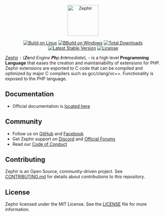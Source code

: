 <p align="center"><a href="https://zephir-lang.com" target="_blank">
    <img src="https://assets.phalconphp.com/zephir/zephir_logo-105x36.svg" height="100" alt="Zephir"/>
</a></p>

<p align="center">
<a href="https://travis-ci.org/phalcon/zephir"><img src="https://travis-ci.org/phalcon/zephir.svg" alt="Build on Linux"></a>
<a href="https://ci.appveyor.com/project/sergeyklay/zephir"><img src="https://ci.appveyor.com/api/projects/status/cxa1810md7v6n095?svg=true" alt="BBuild on Windows"></a>
<a href="https://packagist.org/packages/phalcon/zephir"><img src="https://poser.pugx.org/phalcon/zephir/d/total.svg" alt="Total Downloads"></a>
<a href="https://packagist.org/packages/phalcon/zephir"><img src="https://poser.pugx.org/phalcon/zephir/v/stable.svg" alt="Latest Stable Version"></a>
<a href="https://packagist.org/packages/phalcon/zephir"><img src="https://poser.pugx.org/phalcon/zephir/license.svg" alt="License"></a>
</p>

[Zephir][0] - (_<strong>Ze</strong>nd Engine <strong>Ph</strong>p <strong>I</strong>nt<strong>r</strong>mediate_), - 
is a high level **Programming Language** that eases the creation and maintainability of extensions for PHP.
Zephir extensions are exported to C code that can be compiled and optimized by major C compilers such as gcc/clang/vc++.
Functionality is exposed to the PHP language.

Documentation
-------------
* Official documentation is [located here][1]

Community
---------
* Follow us on [GitHub][2] and [Facebook][3]
* Get Zephir support on [Discord][4] and [Official Forums][5]
* Read our [Code of Conduct][6]

Contributing
------------

Zephir is an Open Source, community-driven project. See [CONTRIBUTING.md][7]
for details about contributions to this repository.

License
-------

Zephir licensed under the MIT License. See the [LICENSE][8] file for more information.

[0]: https://zephir-lang.com
[1]: https://docs.zephir-lang.com
[2]: https://github.com/phalcon/zephir
[3]: https://www.facebook.com/groups/zephir.language
[4]: https://phalcon.link/discord
[5]: https://forum.zephir-lang.com
[6]: https://github.com/phalcon/zephir/blob/master/CODE_OF_CONDUCT.md
[7]: https://github.com/phalcon/zephir/blob/master/CONTRIBUTING.md
[8]: https://github.com/phalcon/zephir/blob/master/LICENSE
